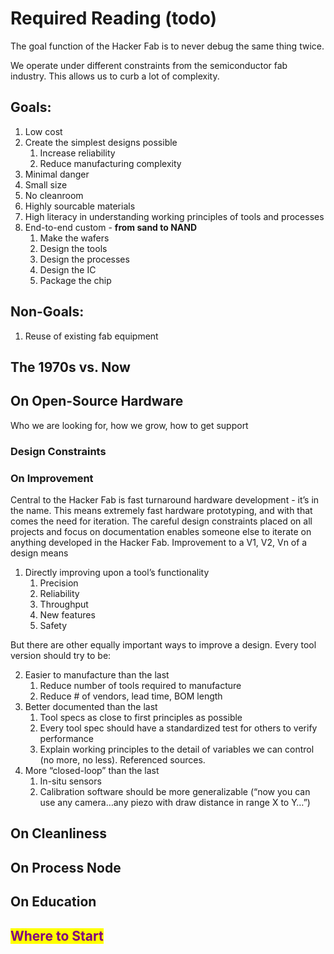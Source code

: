 # Required Reading (todo)

The goal function of the Hacker Fab is to never debug the same thing twice.

We operate under different constraints from the semiconductor fab industry. This allows us to curb a lot of complexity.

## Goals:

1. Low cost
2. Create the simplest designs possible
   1. Increase reliability
   2. Reduce manufacturing complexity
3. Minimal danger
4. Small size
5. No cleanroom
6. Highly sourcable materials
7. High literacy in understanding working principles of tools and processes
8. End-to-end custom - **from sand to NAND**
   1. Make the wafers
   2. Design the tools
   3. Design the processes
   4. Design the IC
   5. Package the chip



## Non-Goals:

1. Reuse of existing fab equipment



## The 1970s vs. Now





## On Open-Source Hardware

Who we are looking for, how we grow, how to get support

### Design Constraints



### On Improvement

Central to the Hacker Fab is fast turnaround hardware development - it’s in the name. This means extremely fast hardware prototyping, and with that comes the need for iteration. The careful design constraints placed on all projects and focus on documentation enables someone else to iterate on anything developed in the Hacker Fab. Improvement to a V1, V2, Vn of a design means

1. Directly improving upon a tool’s functionality&#x20;
   1. Precision&#x20;
   2. Reliability&#x20;
   3. Throughput&#x20;
   4. New features
   5. Safety

But there are other equally important ways to improve a design. Every tool version should try to be:

2. Easier to manufacture than the last
   1. Reduce number of tools required to manufacture
   2. Reduce # of vendors, lead time, BOM length
3. Better documented than the last
   1. Tool specs as close to first principles as possible
   2. Every tool spec should have a standardized test for others to verify performance
   3. Explain working principles to the detail of variables we can control (no more, no less). Referenced sources.
4. More “closed-loop” than the last
   1. In-situ sensors
   2. Calibration software should be more generalizable (“now you can use any camera…any piezo with draw distance in range X to Y…”)

## On Cleanliness





## On Process Node





## On Education





## <mark style="color:purple;">Where to Start</mark>





